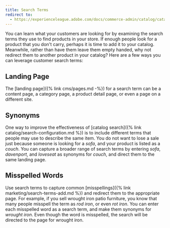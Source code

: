 ```yaml
---
title: Search Terms
redirect to:
  - https://experienceleague.adobe.com/docs/commerce-admin/catalog/catalog/search/search-terms.html
---
```


You can learn what your customers are looking for by examining the search terms they use to find products in your store. If enough people look for a product that you don't carry, perhaps it is time to add it to your catalog. Meanwhile, rather than have them leave them empty handed, why not redirect them to another product in your catalog? Here are a few ways you can leverage customer search terms:

## Landing Page

The [landing page]({% link cms/pages.md -%}) for a search term can be a content page, a category page, a product detail page, or even a page on a different site.

## Synonyms

One way to improve the effectiveness of [catalog search]({% link catalog/search-configuration.md %}) is to include different terms that people may use to describe the same item. You do not want to lose a sale just because someone is looking for a _sofa_, and your product is listed as a _couch_. You can capture a broader range of search terms by entering _sofa_, _davenport_, and _loveseat_ as synonyms for _couch_, and direct them to the same landing page.

## Misspelled Words

Use search terms to capture common [misspellings]({% link marketing/search-terms-add.md %}) and redirect them to the appropriate page. For example, if you sell wrought iron patio furniture, you know that many people misspell the term as _rod iron_, or even _rot iron_. You can enter each misspelled word as a search term, and make them synonyms for _wrought iron_. Even though the word is misspelled, the search will be directed to the page for wrought iron.
